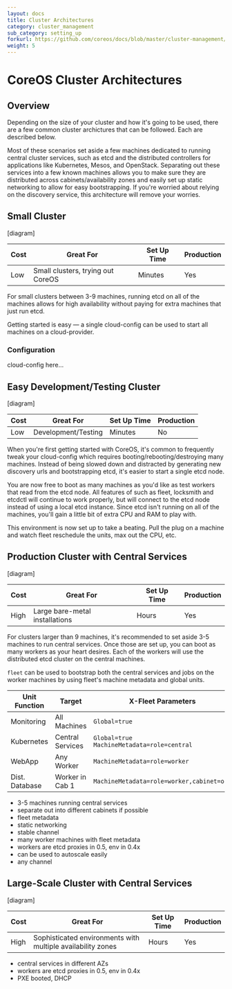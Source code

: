 ```yaml
---
layout: docs
title: Cluster Architectures
category: cluster_management
sub_category: setting_up
forkurl: https://github.com/coreos/docs/blob/master/cluster-management/setup/cluster-architectures/index.md
weight: 5
---
```


# CoreOS Cluster Architectures

## Overview

Depending on the size of your cluster and how it's going to be used, there are a few common cluster archictures that can be followed. Each are described below.

Most of these scenarios set aside a few machines dedicated to running central cluster services, such as etcd and the distributed controllers for applications like Kubernetes, Mesos, and OpenStack. Separating out these services into a few known machines allows you to make sure they are distributed across cabinets/availability zones and easily set up static networking to allow for easy bootstrapping. If you're worried about relying on the discovery service, this architecture will remove your worries.

## Small Cluster

[diagram]

| Cost | Great For | Set Up Time | Production |
|------|-----------|-------------|------------|
| Low | Small clusters, trying out CoreOS | Minutes | Yes |

For small clusters between 3-9 machines, running etcd on all of the machines allows for high availability without paying for extra machines that just run etcd.

Getting started is easy &mdash; a single cloud-config can be used to start all machines on a cloud-provider.

### Configuration

cloud-config here...

## Easy Development/Testing Cluster

[diagram]

| Cost | Great For | Set Up Time | Production |
|------|-----------|-------------|------------|
| Low | Development/Testing | Minutes | No |

When you're first getting started with CoreOS, it's common to frequently tweak your cloud-config which requires booting/rebooting/destroying many machines. Instead of being slowed down and distracted by generating new discovery urls and bootstrapping etcd, it's easier to start a single etcd node.

You are now free to boot as many machines as you'd like as test workers that read from the etcd node. All features of such as fleet, locksmith and etcdctl will continue to work properly, but will connect to the etcd node instead of using a local etcd instance. Since etcd isn't running on all of the machines, you'll gain a little bit of extra CPU and RAM to play with.

This environment is now set up to take a beating. Pull the plug on a machine and watch fleet reschedule the units, max out the CPU, etc.

## Production Cluster with Central Services

[diagram]

| Cost | Great For | Set Up Time | Production |
|------|-----------|-------------|------------|
| High | Large bare-metal installations | Hours | Yes |

For clusters larger than 9 machines, it's recommended to set aside 3-5 machines to run central services. Once those are set up, you can boot as many workers as your heart desires. Each of the workers will use the distributed etcd cluster on the central machines.

`fleet` can be used to bootstrap both the central services and jobs on the worker machines by using fleet's machine metadata and global units.

| Unit Function | Target | X-Fleet Parameters |
|---------------|--------|--------------------|
| Monitoring      | All Machines     | `Global=true`                                    |
| Kubernetes      | Central Services | `Global=true`<br/>`MachineMetadata=role=central` |
| WebApp          | Any Worker       | `MachineMetadata=role=worker`                    |
| Dist. Database  | Worker in Cab 1  | `MachineMetadata=role=worker,cabinet=one`        |


- 3-5 machines running central services
 - separate out into different cabinets if possible
 - fleet metadata
 - static networking
 - stable channel
- many worker machines with fleet metadata
 - workers are etcd proxies in 0.5, env in 0.4x
 - can be used to autoscale easily
 - any channel

## Large-Scale Cluster with Central Services

[diagram]

| Cost | Great For | Set Up Time | Production |
|------|-----------|-------------|------------|
| High | Sophisticated environments with multiple availability zones | Hours | Yes |

- central services in different AZs
- workers are etcd proxies in 0.5, env in 0.4x
- PXE booted, DHCP